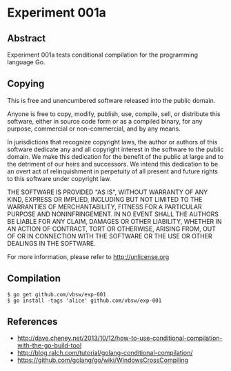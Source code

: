 # Experiment 001a

## Abstract
Experiment 001a tests conditional compilation for the programming language Go.

## Copying
This is free and unencumbered software released into the public domain.

Anyone is free to copy, modify, publish, use, compile, sell, or
distribute this software, either in source code form or as a compiled
binary, for any purpose, commercial or non-commercial, and by any
means.

In jurisdictions that recognize copyright laws, the author or authors
of this software dedicate any and all copyright interest in the
software to the public domain. We make this dedication for the benefit
of the public at large and to the detriment of our heirs and
successors. We intend this dedication to be an overt act of
relinquishment in perpetuity of all present and future rights to this
software under copyright law.

THE SOFTWARE IS PROVIDED "AS IS", WITHOUT WARRANTY OF ANY KIND,
EXPRESS OR IMPLIED, INCLUDING BUT NOT LIMITED TO THE WARRANTIES OF
MERCHANTABILITY, FITNESS FOR A PARTICULAR PURPOSE AND NONINFRINGEMENT.
IN NO EVENT SHALL THE AUTHORS BE LIABLE FOR ANY CLAIM, DAMAGES OR
OTHER LIABILITY, WHETHER IN AN ACTION OF CONTRACT, TORT OR OTHERWISE,
ARISING FROM, OUT OF OR IN CONNECTION WITH THE SOFTWARE OR THE USE OR
OTHER DEALINGS IN THE SOFTWARE.

For more information, please refer to <http://unlicense.org>

## Compilation

	$ go get github.com/vbsw/exp-001
	$ go install -tags 'alice' github.com/vbsw/exp-001

## References
- <http://dave.cheney.net/2013/10/12/how-to-use-conditional-compilation-with-the-go-build-tool>
- <http://blog.ralch.com/tutorial/golang-conditional-compilation/>
- <https://github.com/golang/go/wiki/WindowsCrossCompiling>
